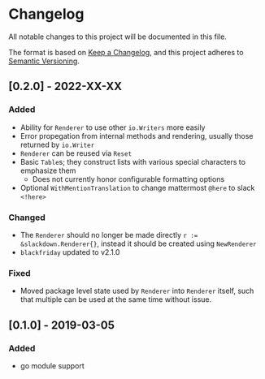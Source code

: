 # Changelog
All notable changes to this project will be documented in this file.

The format is based on [Keep a Changelog](https://keepachangelog.com/en/1.0.0/),
and this project adheres to [Semantic Versioning](https://semver.org/spec/v2.0.0.html).

## [0.2.0] - 2022-XX-XX
### Added
- Ability for `Renderer` to use other `io.Writers` more easily
- Error propegation from internal methods and rendering, usually those returned by `io.Writer`
- `Renderer` can be reused via `Reset`
- Basic `Table`s; they construct lists with various special characters to emphasize them
    - Does not currently honor configurable formatting options
- Optional `WithMentionTranslation` to change mattermost `@here` to slack `<!here>`

### Changed
- The `Renderer` should no longer be made directly `r := &slackdown.Renderer{}`, instead it should be created 
using `NewRenderer`
- `blackfriday` updated to v2.1.0

### Fixed
- Moved package level state used by `Renderer` into `Renderer` itself, such that multiple can be used 
at the same time without issue.

## [0.1.0] - 2019-03-05
### Added
- go module support